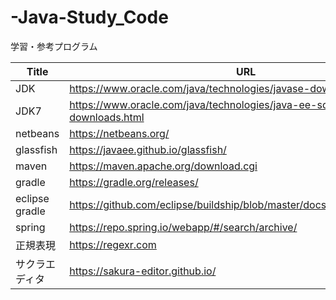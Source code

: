 # -Java-Study_Code
学習・参考プログラム

| Title          | URL                                                          |
| -------------- | ------------------------------------------------------------ |
| JDK            | https://www.oracle.com/java/technologies/javase-downloads.html |
| JDK7           | https://www.oracle.com/java/technologies/java-ee-sdk-6u3-jdk-7-downloads.html |
| netbeans       | https://netbeans.org/                                        |
| glassfish      | https://javaee.github.io/glassfish/                          |
| maven          | https://maven.apache.org/download.cgi                        |
| gradle         | https://gradle.org/releases/                                 |
| eclipse gradle | https://github.com/eclipse/buildship/blob/master/docs/user/Installation.md |
| spring         | https://repo.spring.io/webapp/#/search/archive/              |
| 正規表現       | https://regexr.com                                           |
| サクラエディタ | https://sakura-editor.github.io/                             |
